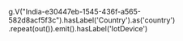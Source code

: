 g.V("India-e30447eb-1545-436f-a565-582d8acf5f3c").hasLabel('Country').as('country')
.repeat(out()).emit().hasLabel('IotDevice')



